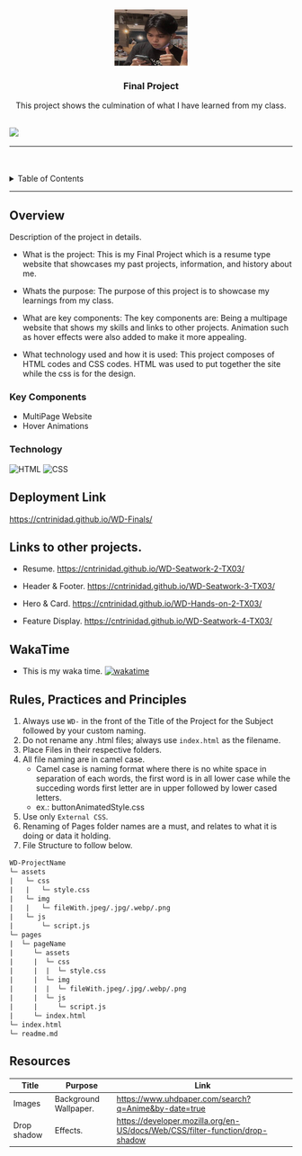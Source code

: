 <a name="readme-top">

<br/>

<br />
<div align="center">
  <a href="https://github.com/CNtrinidad/">
  <!-- TODO: If you want to add logo or banner you can add it here -->
    <img src="./assets/img/me.jpg" alt="Neko" width="130" height="100">
  </a>
<!-- TODO: Change Title to the name of the title of your Project -->
  <h3 align="center">Final Project</h3>
</div>
<!-- TODO: Make a short description -->
<div align="center">
  This project shows the culmination of what I have learned from my class.
</div>

<br />

<!-- TODO: Change the zyx-0314 into your github username  -->
<!-- TODO: Change the WD-Template-Project into the same name of your folder -->
![](https://visit-counter.vercel.app/counter.png?page=CNtrinidad/WD-Finals)

---

<br />
<br />

<!-- TODO: If you want to add more layers for your readme -->
<details>
  <summary>Table of Contents</summary>
  <ol>
    <li>
      <a href="#overview">Overview</a>
      <ol>
        <li>
          <a href="#key-components">Key Components</a>
        </li>
        <li>
          <a href="#technology">Technology</a>
        </li>
      </ol>
    </li>
    <li>
      <a href="#rule,-practices-and-principles">Rules, Practices and Principles</a>
    </li>
    <li>
      <a href="#resources">Resources</a>
    </li>
  </ol>
</details>

---

## Overview

<!-- TODO: To be changed -->
<!-- The following are just sample -->
Description of the project in details.

- What is the project:
This is my Final Project which is a resume type website that showcases my past projects, information, and history about me.

- Whats the purpose:
The purpose of this project is to showcase my learnings from my class.

- What are key components:
The key components are: Being a multipage website that shows my skills and links to other projects. Animation such as hover effects were also added to make it more appealing.

- What technology used and how it is used:
This project composes of HTML codes and CSS codes. HTML was used to put together the site while the css is for the design.

### Key Components
<!-- TODO: List of Key Components -->
<!-- The following are just sample -->
- MultiPage Website
- Hover Animations

### Technology
<!-- TODO: List of Technology Used -->
![HTML](https://img.shields.io/badge/HTML-E34F26?style=for-the-badge&logo=html5&logoColor=white)
![CSS](https://img.shields.io/badge/CSS-1572B6?style=for-the-badge&logo=css3&logoColor=white)

## Deployment Link
https://cntrinidad.github.io/WD-Finals/

## Links to other projects.

- Resume.
https://cntrinidad.github.io/WD-Seatwork-2-TX03/

- Header & Footer.
https://cntrinidad.github.io/WD-Seatwork-3-TX03/

- Hero & Card.
https://cntrinidad.github.io/WD-Hands-on-2-TX03/

- Feature Display.
https://cntrinidad.github.io/WD-Seatwork-4-TX03/

## WakaTime
- This is my waka time.
[![wakatime](https://wakatime.com/badge/user/018ee9d7-1eee-42d0-88c8-dde4200e6df8/project/c02ab191-378a-4614-9cb1-3fb7be7f17ac.svg)](https://wakatime.com/badge/user/018ee9d7-1eee-42d0-88c8-dde4200e6df8/project/c02ab191-378a-4614-9cb1-3fb7be7f17ac)

## Rules, Practices and Principles
1. Always use `WD-` in the front of the Title of the Project for the Subject followed by your custom naming.
2. Do not rename any .html files; always use `index.html` as the filename.
3. Place Files in their respective folders.
4. All file naming are in camel case.
   - Camel case is naming format where there is no white space in separation of each words, the first word is in all lower case while the succeding words first letter are in upper followed by lower cased letters.
   - ex.: buttonAnimatedStyle.css
5. Use only `External CSS`.
6. Renaming of Pages folder names are a must, and relates to what it is doing or data it holding.
7. File Structure to follow below.

```
WD-ProjectName
└─ assets
|   └─ css
|   |   └─ style.css
|   └─ img
|   |   └─ fileWith.jpeg/.jpg/.webp/.png
|   └─ js
|       └─ script.js
└─ pages
|  └─ pageName
|     └─ assets
|     |  └─ css
|     |  |  └─ style.css
|     |  └─ img
|     |  |  └─ fileWith.jpeg/.jpg/.webp/.png
|     |  └─ js
|     |     └─ script.js
|     └─ index.html
└─ index.html
└─ readme.md
```

## Resources

<!-- TODO: Add References -->
| Title | Purpose | Link |
|-|-|-|
| Images | Background Wallpaper. | https://www.uhdpaper.com/search?q=Anime&by-date=true |
| Drop shadow | Effects. | https://developer.mozilla.org/en-US/docs/Web/CSS/filter-function/drop-shadow |
